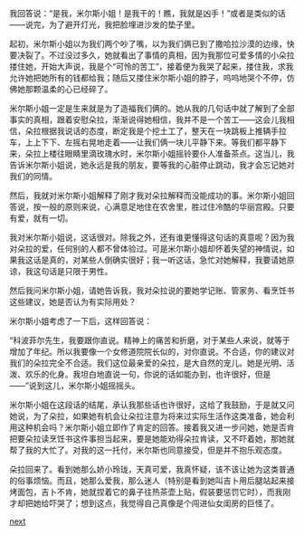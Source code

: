 
我回答说：“是我，米尔斯小姐！是我干的！瞧，我就是凶手！”或者是类似的话——说完，为了避开灯光，我把脸埋进沙发的垫子里。

起初，米尔斯小姐以为我们两个吵了嘴，以为我们俩已到了撒哈拉沙漠的边缘，快要决裂了。不过没过多久，她就看出了事情的真相，因为我那位可爱多情的小朵拉搂住她，开始大声说，我是个“可怜的苦工”，接着便为我哭了起来，搂住我，求我允许她把她所有的钱都给我；随后又搂住米尔斯小姐的脖子，呜呜地哭个不停，仿佛她那颗温柔的心已经碎了。

米尔斯小姐一定是生来就是为了造福我们俩的。她从我的几句话中就了解到了全部事实的真相，跟着安慰朵拉，渐渐说得她相信，我并不是一个苦工——这会儿我相信，朵拉根据我说话的态度，断定我是个挖土工了，整天在一块跳板上推辆手拉车，上上下下、左摇右晃地走着——让我们俩一块儿平静下来。等我们都平静下来，朵拉上楼往眼睛里滴玫瑰水时，米尔斯小姐摇铃要仆人准备茶点。这当儿，我告诉米尔斯小姐说，她永远是我的朋友，要等我的心脏停止跳动，我才会忘记她对我们的同情。

然后，我就对米尔斯小姐解释了刚才我对朵拉解释而没能成功的事。米尔斯小姐回答说，按一般的原则来说，心满意足地住在农舍里，胜过住冷酷的华丽宫殿。只要有爱，就有一切。

我对米尔斯小姐说，这话很对。除我之外，还有谁更懂得这句话的真意呢？因为我对朵拉的爱，任何别的人都不曾体验过。可是米尔斯小姐却怀着失望的神情说，如果我这话是真的，对某些人倒确实很好；我一听这话，急忙对她解释，我要请她原谅，我这句话是只限于男性。

然后我问米尔斯小姐，请她告诉我，我对朵拉说的要她学记账、管家务、看烹饪书这些建议，她是否认为有实际用处？

米尔斯小姐考虑了一下后，这样回答说：

“科波菲尔先生，我要跟你直说。精神上的痛苦和折磨，对于某些人来说，就等于增加了年纪。所以我要像一个女修道院院长似的，对你直说。不合适，你的建议对我们的朵拉完全不合适。我们这位最亲爱的朵拉，是大自然的宠儿。她是光明、活泼、欢乐的化身。我坦白地直说一句，你说的话如能办到，也许很好，但是——”说到这儿，米尔斯小姐摇摇头。

米尔斯小姐在这段话的结尾，承认我那些话也许很好，这给了我鼓励，于是就又问她说，为了朵拉，如果她有机会让朵拉注意为将来过实际生活作这类准备，她会利用这种机会吗？米尔斯小姐立即作了肯定的回答。接着我又进一步问她，她是否肯把要朵拉读烹饪书这件事担当起来，要是她能劝得朵拉肯读，又不吓着她，那她就帮了我的大忙了。对我的这一托付，米尔斯也同意接受，但是并不抱乐观态度。

朵拉回来了。看到她那么娇小玲珑，天真可爱，我真怀疑，该不该让她为这类普通的俗事烦恼。而且，她那么爱我，那么迷人（特别是看到她叫吉卜用后腿站起来接烤面包，吉卜不肯，她就捏着它的鼻子往热茶壶上贴，假装要惩罚它时），而我刚才却把她给吓哭了；想到这点，我觉得自己真像是个闯进仙女闺房的巨怪了。

[next](page480.md)